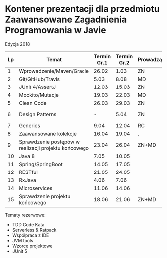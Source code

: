 # Kontener prezentacji dla przedmiotu Zaawansowane Zagadnienia Programowania w Javie
Edycja 2018

Lp | Temat | Termin Gr.1 |Termin Gr.2 | Prowadzący | Uwagi
--- | --- | --- | --- | --- | --- 
1 | Wprowadzenie/Maven/Gradle | 26.02 | 1.03 | ZN | 
2 | Git/GitHub/Travis | 5.03 |  8.08 | MD | 
3 | JUnit 4/AssertJ | 12.03 | 15.03 | ZN | 
4 | Mockito/Mutacje | 19.03 | 22.03 | MD |
5 | Clean Code | 26.03 | 29.03 | ZN |
6 | Design Patterns | - | 5.04 | ZN | Przerwa świąteczna 
7 | Generics | 9.04 | 12.04 | RC | 
8 | Zaawansowane kolekcje | 16.04 | 19.04 | . | 
9 | Sprawdzenie postępów w realizacji projektu końcowego | 23.04 | 26.04 | ZN+MD | 
10| Java 8 | 7.05 | 10.05 | |  
11| Spring/SpringBoot | 14.05| 17.05 | | 
12| RESTful | 21.05 | 24.05 | | 
13| RxJava | 4.06 | 7.06 | | 
14| Microservices | 11.06 | 14.06 | | 
15| Sprawdzenie projektu końcowego | 18.06 | 21.06 | ZN+MD | 


Tematy rezerwowe:
- TDD Code Kata
- Serverless & Ratpack
- Współpraca z IDE
- JVM tools
- Wzorce projektowe
- JUnit 5
